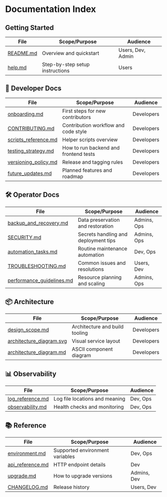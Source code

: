 # Documentation Index

## Getting Started
| File | Scope/Purpose | Audience |
| --- | --- | --- |
| [README.md](../README.md) | Overview and quickstart | Users, Dev, Admin |
| [help.md](help.md) | Step-by-step setup instructions | Users |

## 👤 Developer Docs
| File | Scope/Purpose | Audience |
| --- | --- | --- |
| [onboarding.md](onboarding.md) | First steps for new contributors | Developers |
| [CONTRIBUTING.md](CONTRIBUTING.md) | Contribution workflow and code style | Developers |
| [scripts_reference.md](scripts_reference.md) | Helper scripts overview | Developers |
| [testing_strategy.md](testing_strategy.md) | How to run backend and frontend tests | Developers |
| [versioning_policy.md](versioning_policy.md) | Release and tagging rules | Developers |
| [future_updates.md](future_updates.md) | Planned features and roadmap | Developers |

## 🛠 Operator Docs
| File | Scope/Purpose | Audience |
| --- | --- | --- |
| [backup_and_recovery.md](backup_and_recovery.md) | Data preservation and restoration | Admins, Ops |
| [SECURITY.md](SECURITY.md) | Secrets handling and deployment tips | Admins, Ops |
| [automation_tasks.md](automation_tasks.md) | Routine maintenance automation | Dev, Ops |
| [TROUBLESHOOTING.md](TROUBLESHOOTING.md) | Common issues and resolutions | Users, Dev |
| [performance_guidelines.md](performance_guidelines.md) | Resource planning and scaling | Admins, Ops |

## 📦 Architecture
| File | Scope/Purpose | Audience |
| --- | --- | --- |
| [design_scope.md](design_scope.md) | Architecture and build tooling | Developers |
| [architecture_diagram.svg](architecture_diagram.svg) | Visual service layout | Developers |
| [architecture_diagram.md](architecture_diagram.md) | ASCII component diagram | Developers |

## 📊 Observability
| File | Scope/Purpose | Audience |
| --- | --- | --- |
| [log_reference.md](log_reference.md) | Log file locations and meaning | Dev, Ops |
| [observability.md](observability.md) | Health checks and monitoring | Dev, Ops |

## 📚 Reference
| File | Scope/Purpose | Audience |
| --- | --- | --- |
| [environment.md](environment.md) | Supported environment variables | Dev, Ops |
| [api_reference.md](api_reference.md) | HTTP endpoint details | Dev |
| [upgrade.md](upgrade.md) | How to upgrade versions | Admins, Dev |
| [CHANGELOG.md](CHANGELOG.md) | Release history | Users, Dev |
